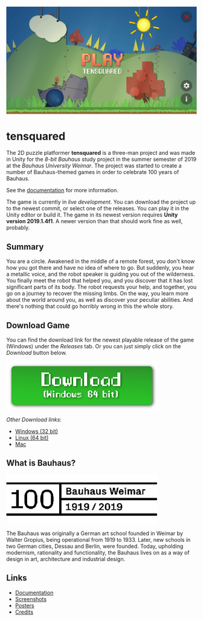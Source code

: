 [![Screenshot of the main menu of the game tensquared, depicting the sky, the sun, hills, trees and a factory in the background.](/Documentation/Screenshots/screenshot_main_menu.png)](#)

# tensquared

The 2D puzzle platformer **tensquared** is a three-man project and was made in Unity for the *8-bit Bauhaus* study project in the summer semester of 2019 at the *Bauhaus University Weimar*. The project was started to create a number of Bauhaus-themed games in order to celebrate 100 years of Bauhaus.

See the [documentation](/Documentation/Documentation.md) for more information.

The game is currently in *live development*. You can download the project up to the newest commit, or select one of the releases. You can play it in the Unity editor or build it. The game in its newest version requires **Unity version 2019.1.4f1**. A newer version than that should work fine as well, probably.

## Summary

You are a circle. Awakened in the middle of a remote forest, you don't know how you got there and have no idea of where to go. But suddenly, you hear a metallic voice, and the robot speaker is guiding you out of the wilderness. You finally meet the robot that helped you, and you discover that it has lost significant parts of its body. The robot requests your help, and together, you go on a journey to recover the missing limbs. On the way, you learn more about the world around you, as well as discover your peculiar abilities.  And there's nothing that could go horribly wrong in this the whole story.

## Download Game

You can find the download link for the newest playable release of the game (Windows) under the *Releases* tab. Or you can just simply click on the *Download* button below.

[![Download the game](/Documentation/Images/download_button.png)](https://github.com/christiandunkel/tensquared/releases/download/v7.1/build_windows_64bit.zip)

*Other Download links:*
- [Windows (32 bit)](https://github.com/christiandunkel/tensquared/releases/download/v7.1/build_windows_32bit.zip)
- [Linux (64 bit)](https://github.com/christiandunkel/tensquared/releases/download/v7.1/build_linux_64bit.zip)
- [Mac](https://github.com/christiandunkel/tensquared/releases/download/v7.1/build_mac.zip)

## What is Bauhaus?

[![Bauhaus Logo](/Documentation/Images/bauhaus_logo_large.png)](#)

The Bauhaus was originally a German art school founded in Weimar by Walter Gropius, being operational from 1919 to 1933. Later, new schools in two German cities, Dessau and Berlin, were founded. Today, upholding modernism, rationality and functionality, the Bauhaus lives on as a way of design in art, architecture and industrial design.

## Links
- [Documentation](/Documentation/Documentation.md)
- [Screenshots](/Documentation/Screenshots.md)
- [Posters](/Documentation/Posters/)
- [Credits](/Documentation/Credits.md)
